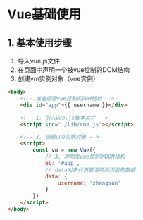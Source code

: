# Vue基础使用

## 1. 基本使用步骤

1. 导入vue.js文件
2. 在页面中声明一个被vue控制的DOM结构
3. 创建vm实例对象（vue实例）

```html
<body>
    <!-- 准备好受vue控制的DOM结构 -->
    <div id="app">{{ username }}</div>

    <!-- 1. 引入vue.js脚本文件 -->
    <script src="./lib/vue.js"></script>

    <!-- 2. 创建vue实例对象 -->
    <script>
        const vm = new Vue({
            // 3. 声明受vue控制的DOM结构
            el: '#app',
            // data对象代表要渲染到页面的数据
            data: {
                username: 'zhangsan'
            }
        })
    </script>
</body>
```



